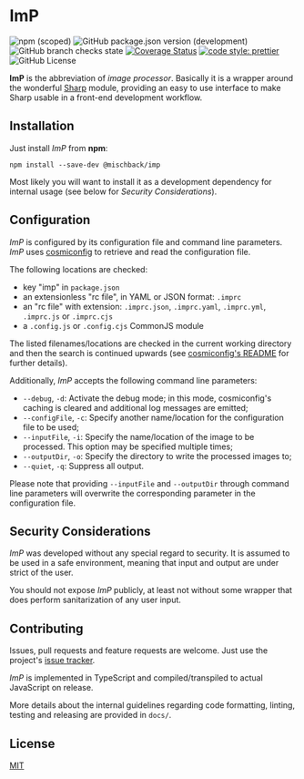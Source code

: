 # ImP

![npm (scoped)](https://img.shields.io/npm/v/@mischback/imp?style=flat)
![GitHub package.json version (development)](https://img.shields.io/github/package-json/v/mischback/imp/development?style=flat)
![GitHub branch checks state](https://img.shields.io/github/workflow/status/mischback/imp/CI%20main%20branches?style=flat&logo=github)
[![Coverage Status](https://coveralls.io/repos/github/Mischback/imp/badge.svg)](https://coveralls.io/github/Mischback/imp)
[![code style: prettier](https://img.shields.io/badge/code_style-prettier-ff69b4.svg?style=flat&logo=prettier)](https://github.com/prettier/prettier)
![GitHub License](https://img.shields.io/github/license/mischback/imp?style=flat)

**ImP** is the abbreviation of _image processor_. Basically it is a wrapper
around the wonderful [Sharp](https://github.com/lovell/sharp) module, providing
an easy to use interface to make Sharp usable in a front-end development
workflow.

## Installation

Just install _ImP_ from **npm**:

```
npm install --save-dev @mischback/imp
```

Most likely you will want to install it as a development dependency for internal
usage (see below for _Security Considerations_).

## Configuration

_ImP_ is configured by its configuration file and command line parameters.
_ImP_ uses [cosmiconfig](https://github.com/davidtheclark/cosmiconfig) to
retrieve and read the configuration file.

The following locations are checked:

- key "imp" in `package.json`
- an extensionless "rc file", in YAML or JSON format: `.imprc`
- an "rc file" with extension: `.imprc.json`, `.imprc.yaml`, `.imprc.yml`, `.imprc.js` or `.imprc.cjs`
- a `.config.js` or `.config.cjs` CommonJS module

The listed filenames/locations are checked in the current working directory and
then the search is continued upwards (see [cosmiconfig's README](https://github.com/davidtheclark/cosmiconfig/README.md) for further details).

Additionally, _ImP_ accepts the following command line parameters:

- `--debug`, `-d`: Activate the debug mode; in this mode, cosmiconfig's caching is cleared and additional log messages are emitted;
- `--configFile`, `-c`: Specify another name/location for the configuration file to be used;
- `--inputFile`, `-i`: Specify the name/location of the image to be processed. This option may be specified multiple times;
- `--outputDir`, `-o`: Specify the directory to write the processed images to;
- `--quiet`, `-q`: Suppress all output.

Please note that providing `--inputFile` and `--outputDir` through
command line parameters will overwrite the corresponding parameter in the
configuration file.

## Security Considerations

_ImP_ was developed without any special regard to security. It is assumed to be
used in a safe environment, meaning that input and output are under strict of
the user.

You should not expose _ImP_ publicly, at least not without some wrapper that
does perform sanitarization of any user input.

## Contributing

Issues, pull requests and feature requests are welcome. Just use the project's
[issue tracker](https://github.com/mischback/imp/issues).

_ImP_ is implemented in TypeScript and compiled/transpiled to actual JavaScript
on release.

More details about the internal guidelines regarding code formatting, linting,
testing and releasing are provided in `docs/`.

## License

[MIT](https://choosealicense.com/licenses/MIT)
